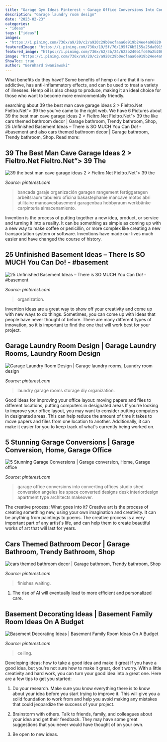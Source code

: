 ```yaml
---
title: "Garage Gym Ideas Pinterest ~ Garage Office Conversions Into Converting Offices Studio Shed Conversion Angeles Los Space Converted Designs Desk Interiordesign Apartment Type Architects Makeover"
description: "Garage laundry room design"
date: "2023-02-23"
categories:
- "ideas"
tags: ["ideas"]
images:
- "https://i.pinimg.com/736x/a9/20/c2/a920c29b0ecfaaa6e919b24ee4a96820--garage-laundry-rooms-laundry-room-design.jpg"
featuredImage: "https://i.pinimg.com/736x/19/5f/76/195f76b5155a25da091565d36ea394bd.jpg"
featured_image: "https://i.pinimg.com/736x/62/3b/24/623b240b1fc69a2b20005dae1d70c451.jpg"
image: "https://i.pinimg.com/736x/a9/20/c2/a920c29b0ecfaaa6e919b24ee4a96820--garage-laundry-rooms-laundry-room-design.jpg"
ShowToc: true
author: "Bernhard Swaniawski"
---
```



What benefits do they have?
Some benefits of hemp oil are that it is non-addictive, has anti-inflammatory effects, and can be used to treat a variety of illnesses. Hemp oil is also cheap to produce, making it an ideal choice for those who want to become more environmentally friendly.

	

		
searching about 39 the best man cave garage ideas 2 &gt; Fieltro.Net Fieltro.Net”&gt; 39 the you've came to the right web. We have 6 Pictures about 39 the best man cave garage ideas 2 &gt; Fieltro.Net Fieltro.Net”&gt; 39 the like cars themed bathroom decor | Garage bathroom, Trendy bathroom, Shop, 25 Unfinished Basement Ideas – There is SO MUCH You Can Do! - #basement and also cars themed bathroom decor | Garage bathroom, Trendy bathroom, Shop. Read more:
		
    
## 39 The Best Man Cave Garage Ideas 2 &gt; Fieltro.Net Fieltro.Net”&gt; 39 The

<img loading=lazy src="https://i.pinimg.com/736x/62/3b/24/623b240b1fc69a2b20005dae1d70c451.jpg" onerror="this.onerror=null;this.src='https://tse4.mm.bing.net/th?id=OIP.mnCste-3MSkUYb5fouyTewHaJ4&amp;pid=15.1';" alt="39 the best man cave garage ideas 2 &gt; Fieltro.Net Fieltro.Net”&gt; 39 the">

_Source: pinterest.com_

>bancada garaje organización garagen rangement fertiggaragen arbeitsraum tabuleiro oficina bakastephanie mancave motos abri utilitaire mancavesbasement garagenbau hobbyraum werkbänke carpintería almacenamiento. 

	

Invention is the process of putting together a new idea, product, or service and turning it into a reality. It can be something as simple as coming up with a new way to make coffee or penicillin, or more complex like creating a new transportation system or software. Inventions have made our lives much easier and have changed the course of history.

    
## 25 Unfinished Basement Ideas – There Is SO MUCH You Can Do! - #basement

<img loading=lazy src="https://i.pinimg.com/736x/19/5f/76/195f76b5155a25da091565d36ea394bd.jpg" onerror="this.onerror=null;this.src='https://tse3.mm.bing.net/th?id=OIP.EoOG5WhO-9if0_2-uRzW6wHaJ4&amp;pid=15.1';" alt="25 Unfinished Basement Ideas – There is SO MUCH You Can Do! - #basement">

_Source: pinterest.com_

>organization. 

	

Invention ideas are a great way to show off your creativity and come up with new ways to do things. Sometimes, you can come up with ideas that people have never thought of before. There are many different types of innovation, so it is important to find the one that will work best for your project.

    
## Garage Laundry Room Design | Garage Laundry Rooms, Laundry Room Design

<img loading=lazy src="https://i.pinimg.com/736x/a9/20/c2/a920c29b0ecfaaa6e919b24ee4a96820--garage-laundry-rooms-laundry-room-design.jpg" onerror="this.onerror=null;this.src='https://tse3.mm.bing.net/th?id=OIP.ItdItbvXsI9as3ytKljikwHaJ8&amp;pid=15.1';" alt="Garage Laundry Room Design | Garage laundry rooms, Laundry room design">

_Source: pinterest.com_

>laundry garage rooms storage diy organization. 

	

Good ideas for improving your office layout: moving papers and files to different locations, putting computers in designated areas
If you're looking to improve your office layout, you may want to consider putting computers in designated areas. This can help reduce the amount of time it takes to move papers and files from one location to another. Additionally, it can make it easier for you to keep track of what's currently being worked on.

    
## 5 Stunning Garage Conversions | Garage Conversion, Home, Garage Office

<img loading=lazy src="https://i.pinimg.com/736x/7c/fe/2e/7cfe2e3eef8ed5abb7a93d2647eb1b58--garage-office-office-setup.jpg" onerror="this.onerror=null;this.src='https://tse2.mm.bing.net/th?id=OIP.at0A2HDSxfmNkiu_iT-fJQHaJ3&amp;pid=15.1';" alt="5 Stunning Garage Conversions | Garage conversion, Home, Garage office">

_Source: pinterest.com_

>garage office conversions into converting offices studio shed conversion angeles los space converted designs desk interiordesign apartment type architects makeover. 

	

The creative process: What goes into it?
Creative art is the process of creating something new, using your own imagination and creativity. It can be anything from paintings to poems. The creative process is a very important part of any artist's life, and can help them to create beautiful works of art that will last for years.

    
## Cars Themed Bathroom Decor | Garage Bathroom, Trendy Bathroom, Shop

<img loading=lazy src="https://i.pinimg.com/736x/fb/19/2b/fb192b77e93a245e775607353228b531.jpg" onerror="this.onerror=null;this.src='https://tse2.mm.bing.net/th?id=OIP.jUJT_fe3RiNINb6cpnd16wHaLL&amp;pid=15.1';" alt="cars themed bathroom decor | Garage bathroom, Trendy bathroom, Shop">

_Source: pinterest.com_

>finishes waiting. 

	

1. The rise of AI will eventually lead to more efficient and personalized care. 

    
## Basement Decorating Ideas | Basement Family Room Ideas On A Budget

<img loading=lazy src="https://i.pinimg.com/736x/cc/a7/7b/cca77bfeff609d02e3c840dfd5f5d216.jpg" onerror="this.onerror=null;this.src='https://tse2.mm.bing.net/th?id=OIP.QRV51oixRLQ42cMsPAuMYQHaJ3&amp;pid=15.1';" alt="Basement Decorating Ideas | Basement Family Room Ideas On A Budget">

_Source: pinterest.com_

>ceiling. 

	

Developing ideas: how to take a good idea and make it great
If you have a good idea, but you're not sure how to make it great, don't worry. With a little creativity and hard work, you can turn your good idea into a great one.
Here are a few tips to get you started:

1. Do your research. Make sure you know everything there is to know about your idea before you start trying to improve it. This will give you a solid foundation to work from and help you avoid making any mistakes that could jeopardize the success of your project.

2. Brainstorm with others. Talk to friends, family, and colleagues about your idea and get their feedback. They may have some great suggestions that you never would have thought of on your own.

3. Be open to new ideas.

